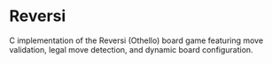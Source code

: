 # Reversi
C implementation of the Reversi (Othello) board game featuring move validation, legal move detection, and dynamic board configuration.
